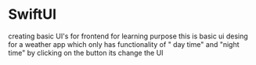 # SwiftUI
creating basic UI's for frontend for learning purpose
this is basic ui desing for a weather app which only has functionality of " day time" and "night time" 
by clicking on the button its change the UI
